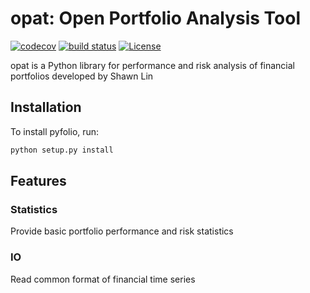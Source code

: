 # opat: Open Portfolio Analysis Tool

[![codecov](https://codecov.io/gh/shawnlinxl/opat/branch/master/graph/badge.svg)](https://codecov.io/gh/shawnlinxl/opat)
[![build status](https://travis-ci.org/shawnlinxl/opat.svg?branch=master)](https://travis-ci.org/shawnlinxl/opat)
[![License](https://img.shields.io/badge/License-Apache%202.0-blue.svg)](https://opensource.org/licenses/Apache-2.0)

opat is a Python library for performance and risk analysis of
financial portfolios developed by Shawn Lin

## Installation

To install pyfolio, run:

```bash
python setup.py install
```

## Features

### Statistics
Provide basic portfolio performance and risk statistics

### IO
Read common format of financial time series
